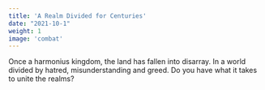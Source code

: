 ```yaml
---
title: 'A Realm Divided for Centuries'
date: "2021-10-1"
weight: 1
image: 'combat'
---
```

Once a harmonius kingdom, the land has fallen into disarray. In a world divided by hatred, misunderstanding and greed. Do you have what it takes to unite the realms? 
